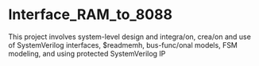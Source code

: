 # Interface_RAM_to_8088

This project involves system-level design and integra/on, crea/on and use of SystemVerilog
interfaces, $readmemh, bus-func/onal models, FSM modeling, and using protected
SystemVerilog IP

